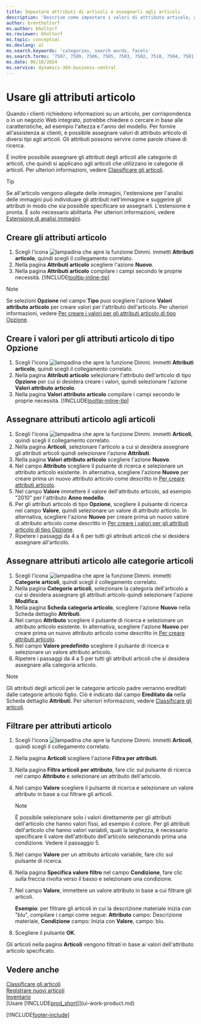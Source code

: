 ```yaml
---
title: Impostare attributi di articoli e assegnarli agli articoli
description: 'Descrive come impostare i valori di attributo articolo, ad esempio che possono essere utilizzati come parole di ricerca, e come assegnarli agli articoli e alle categorie di articoli.'
author: brentholtorf
ms.author: bholtorf
ms.reviewer: bholtorf
ms.topic: conceptual
ms.devlang: al
ms.search.keywords: 'categories, search words, facets'
ms.search.forms: '7507, 7509, 7506, 7505, 7503, 7502, 7510, 7504, 7501, 7500, 9110, 5734, 7508'
ms.date: 06/10/2024
ms.service: dynamics-365-business-central
---
```

# Usare gli attributi articolo

Quando i clienti richiedono informazioni su un articolo, per corrispondenza o in un negozio Web integrato, potrebbe chiedere o cercare in base alle caratteristiche, ad esempio l'altezza e l'anno del modello. Per fornire all'assistenza ai clienti, è possibile assegnare valori di attributo articolo di diversi tipi agli articoli. Gli attributi possono servire come parole chiave di ricerca.

È inoltre possibile assegnare gli attributi degli articoli alle categorie di articoli, che quindi si applicano agli articoli che utilizzano le categorie di articoli. Per ulteriori informazioni, vedere [Classificare gli articoli](inventory-how-categorize-items.md).

> [!TIP]  
> Se all'articolo vengono allegate delle immagini, l'estensione per l'analisi delle immagini può individuare gli attributi nell'immagine e suggerire gli attributi in modo che sia possibile specificare se assegnarli. L'estensione è pronta. È solo necessario abilitarla. Per ulteriori informazioni, vedere [Estensione di analisi immagini](ui-extensions-image-analyzer.md).

## Creare gli attributi articolo

1. Scegli l'icona ![lampadina che apre la funzione Dimmi.](media/ui-search/search_small.png "Dimmi cosa vuoi fare") immetti **Attributi articolo**, quindi scegli il collegamento correlato.
2. Nella pagina **Attributi articolo** scegliere l'azione **Nuovo**.
3. Nella pagina **Attributi articolo** compilare i campi secondo le proprie necessità. [!INCLUDE[tooltip-inline-tip](includes/tooltip-inline-tip_md.md)]

> [!NOTE]  
> Se selezioni **Opzione** nel campo **Tipo** puoi scegliere l'azione **Valori attributo articolo** per creare valori per l'attributo dell'articolo. Per ulteriori informazioni, vedere [Per creare i valori per gli attributi articolo di tipo Opzione](inventory-how-work-item-attributes.md#create-values-for-item-attributes-of-type-option).  

## Creare i valori per gli attributi articolo di tipo Opzione

1. Scegli l'icona ![lampadina che apre la funzione Dimmi.](media/ui-search/search_small.png "Dimmi cosa vuoi fare") immetti **Attributi articolo**, quindi scegli il collegamento correlato.
2. Nella pagina **Attributi articolo** selezionare l'attributo dell'articolo di tipo **Opzione** per cui si desidera creare i valori, quindi selezionare l'azione **Valori attributo articolo**.
3. Nella pagina **Valori attributo articolo** compilare i campi secondo le proprie necessità. [!INCLUDE[tooltip-inline-tip](includes/tooltip-inline-tip_md.md)]

## Assegnare attributi articolo agli articoli

1. Scegli l'icona ![lampadina che apre la funzione Dimmi.](media/ui-search/search_small.png "Dimmi cosa vuoi fare") immetti **Articoli**, quindi scegli il collegamento correlato.
2. Nella pagina **Articoli**, selezionare l'articolo a cui si desidera assegnare gli attributi articoli quindi selezionare l'azione **Attributi**.
3. Nella pagina **Valori attributo articolo** scegliere l'azione **Nuovo**.
4. Nel campo **Attributo** scegliere il pulsante di ricerca e selezionare un attributo articolo esistente. In alternativa, scegliere l'azione **Nuovo** per creare prima un nuovo attributo articolo come descritto in [Per creare attributi articolo](inventory-how-work-item-attributes.md#create-item-attributes).
5. Nel campo **Valore** immettere il valore dell'attributo articolo, ad esempio "2010" per l'attributo **Anno modello**.
6. Per gli attributi articolo di tipo **Opzione**, scegliere il pulsante di ricerca nel campo **Valore**, quindi selezionare un valore di attributo articolo. In alternativa, scegliere l'azione **Nuovo** per creare prima un nuovo valore di attributo articolo come descritto in [Per creare i valori per gli attributi articolo di tipo Opzione](inventory-how-work-item-attributes.md#assign-item-attributes-to-items).
7. Ripetere i passaggi da 4 a 6 per tutti gli attributi articoli che si desidera assegnare all'articolo.

## Assegnare attributi articolo alle categorie articoli

1. Scegli l'icona ![lampadina che apre la funzione Dimmi.](media/ui-search/search_small.png "Informazioni sull'operazione che si desidera eseguire") immetti **Categorie articoli**, quindi scegli il collegamento correlato.
2. Nella pagina **Categorie articoli**, selezionare la categoria dell'articolo a cui si desidera assegnare gli attributi articolo quindi selezionare l'azione **Modifica**.
3. Nella pagina **Scheda categoria articolo**, scegliere l'azione **Nuovo** nella Scheda dettaglio **Attributi**.
4. Nel campo **Attributo** scegliere il pulsante di ricerca e selezionare un attributo articolo esistente. In alternativa, scegliere l'azione **Nuovo** per creare prima un nuovo attributo articolo come descritto in [Per creare attributi articolo](inventory-how-work-item-attributes.md#create-item-attributes).
5. Nel campo **Valore predefinito** scegliere il pulsante di ricerca e selezionare un valore attributo articolo.
6. Ripetere i passaggi da 4 a 5 per tutti gli attributi articoli che si desidera assegnare alla categoria articolo.

> [!NOTE]  
> Gli attributi degli articoli per le categorie articolo padre verranno ereditati dalle categorie articolo figlio. Ciò è indicato dal campo **Ereditato da** nella Scheda dettaglio **Attributi**. Per ulteriori informazioni, vedere [Classificare gli articoli](inventory-how-categorize-items.md).

## Filtrare per attributi articolo

1. Scegli l'icona ![lampadina che apre la funzione Dimmi.](media/ui-search/search_small.png "Informazioni sull'operazione che si desidera eseguire") immetti **Articoli**, quindi scegli il collegamento correlato.
2. Nella pagina **Articoli** scegliere l'azione **Filtra per attributi**.
3. Nella pagina **Filtra articoli per attributo**, fare clic sul pulsante di ricerca nel campo **Attributo** e selezionare un attributo dell'articolo.
4. Nel campo **Valore** scegliere il pulsante di ricerca e selezionare un valore attributo in base a cui filtrare gli articoli.

    > [!NOTE]  
    > È possibile selezionare solo i valori direttamente per gli attributi dell'articolo che hanno valori fissi, ad esempio il colore. Per gli attributi dell'articolo che hanno valori variabili, quali la larghezza, è necessario specificare il valore dell'attributo dell'articolo selezionando prima una condizione. Vedere il passaggio 5.
5. Nel campo **Valore** per un attributo articolo variabile, fare clic sul pulsante di ricerca.
6. Nella pagina **Specifica valore filtro** nel campo **Condizione**, fare clic sulla freccia rivolta verso il basso e selezionare una condizione.
7. Nel campo **Valore**, immettere un valore attributo in base a cui filtrare gli articoli.

    **Esempio**: per filtrare gli articoli in cui la descrizione materiale inizia con "blu", compilare i campi come segue: **Attributo** campo: Descrizione materiale, **Condizione** campo: Inizia con **Valore**, campo: blu.
8. Scegliere il pulsante **OK**.

Gli articoli nella pagina **Articoli** vengono filtrati in base ai valori dell'attributo articolo specificato.

## Vedere anche

[Classificare gli articoli](inventory-how-categorize-items.md)  
[Registrare nuovi articoli](inventory-how-register-new-items.md)  
[Inventario](inventory-manage-inventory.md)  
[Usare [!INCLUDE[prod_short](includes/prod_short.md)]](ui-work-product.md)


[!INCLUDE[footer-include](includes/footer-banner.md)]
